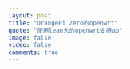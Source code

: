 ```yaml
---
layout: post
title: "OrangePi Zero的openwrt"
quote: "使用lean大的openwrt支持ap"
image: false
video: false
comments: true
---
```

